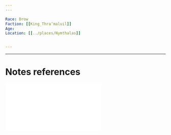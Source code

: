 ```yaml
---
---

Race: Drow
Faction: [[King_Thra’maluil]]
Age:
Location: [[../places/Nymthalas]]


---
```

---
# Notes references

![Elemmakil_helpful](Insights/Elemmakil_helpful.md)

